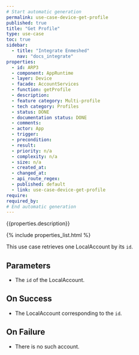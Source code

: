 ```yaml
---
# Start automatic generation
permalink: use-case-device-get-profile
published: true
title: "Get Profile"
type: use-case
toc: true
sidebar:
  - title: "Integrate Enmeshed"
    nav: "docs_integrate"
properties:
  - id: ARP3
  - component: AppRuntime
  - layer: Device
  - facade: AccountServices
  - function: getProfile
  - description:
  - feature category: Multi-profile
  - tech category: Profiles
  - status: DONE
  - documentation status: DONE
  - comments:
  - actor: App
  - trigger:
  - precondition:
  - result:
  - priority: n/a
  - complexity: n/a
  - size: n/a
  - created_at:
  - changed_at:
  - api_route_regex:
  - published: default
  - link: use-case-device-get-profile
require:
required_by:
# End automatic generation
---
```


{{properties.description}}

{% include properties_list.html %}

This use case retrieves one LocalAccount by its `id`.

## Parameters

- The `id` of the LocalAccount.

## On Success

- The LocalAccount corresponding to the `id`.

## On Failure

- There is no such account.

